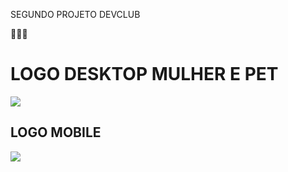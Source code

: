 SEGUNDO PROJETO DEVCLUB 



:dog:👱‍♀️
<h1>LOGO DESKTOP MULHER E PET</h1> 
<img src="https://github.com/otavionsilva01/projeto-logo-mulherecachorro/blob/master/assets.img/logo-desktop.png?raw=true">
<br>
<h2> LOGO MOBILE</h2>
<img src="https://github.com/otavionsilva01/projeto-logo-mulherecachorro/blob/master/assets.img/logo-mobile.png?raw=true">
